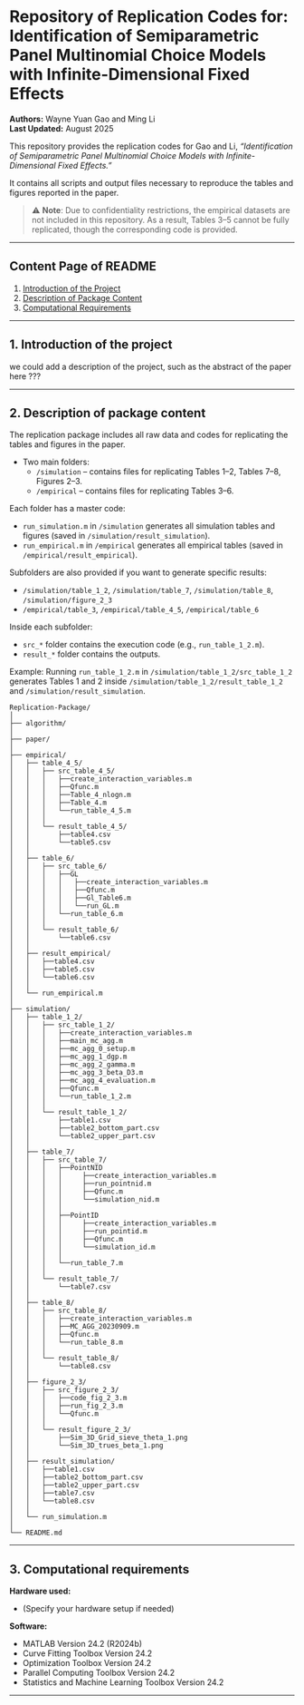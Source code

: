 # Repository of Replication Codes for: Identification of Semiparametric Panel Multinomial Choice Models with Infinite-Dimensional Fixed Effects

**Authors:** Wayne Yuan Gao and Ming Li  
**Last Updated:** August 2025  

This repository provides the replication codes for Gao and Li, *“Identification of Semiparametric Panel Multinomial Choice Models with Infinite-Dimensional Fixed Effects.”*  

It contains all scripts and output files necessary to reproduce the tables and figures reported in the paper.  
> ⚠️ **Note**: Due to confidentiality restrictions, the empirical datasets are not included in this repository. As a result, Tables 3–5 cannot be fully replicated, though the corresponding code is provided.


---

## Content Page of README

1. [Introduction of the Project](#1-introduction-of-the-project)  
2. [Description of Package Content](#2-description-of-package-content)  
3. [Computational Requirements](#3-computational-requirements)  

---

## 1. Introduction of the project
we could add a description of the project, such as the abstract of the paper here ???

---


## 2. Description of package content

The replication package includes all raw data and codes for replicating the tables and figures in the paper.  

- Two main folders:  
  - `/simulation` – contains files for replicating Tables 1–2, Tables 7–8, Figures 2–3.  
  - `/empirical` – contains files for replicating Tables 3–6.  

Each folder has a master code:  
- `run_simulation.m` in `/simulation` generates all simulation tables and figures (saved in `/simulation/result_simulation`).  
- `run_empirical.m` in `/empirical` generates all empirical tables (saved in `/empirical/result_empirical`).  

Subfolders are also provided if you want to generate specific results:  
- `/simulation/table_1_2`, `/simulation/table_7`, `/simulation/table_8`, `/simulation/figure_2_3`  
- `/empirical/table_3`, `/empirical/table_4_5`, `/empirical/table_6`  

Inside each subfolder:  
- `src_*` folder contains the execution code (e.g., `run_table_1_2.m`).  
- `result_*` folder contains the outputs.  

Example: Running `run_table_1_2.m` in `/simulation/table_1_2/src_table_1_2` generates Tables 1 and 2 inside `/simulation/table_1_2/result_table_1_2` and `/simulation/result_simulation`.

```plaintext
Replication-Package/
│
├── algorithm/
│
├── paper/
│
├── empirical/
│   ├── table_4_5/
│   │   ├── src_table_4_5/
│   │   │   ├──create_interaction_variables.m
│   │   │   ├──Qfunc.m
│   │   │   ├──Table_4_nlogn.m
│   │   │   ├──Table_4.m
│   │   │   └──run_table_4_5.m
│   │   │ 
│   │   └── result_table_4_5/
│   │       ├──table4.csv
│   │       └──table5.csv
│   │
│   ├── table_6/
│   │   ├── src_table_6/
│   │   │   ├──GL
│   │   │   │   ├──create_interaction_variables.m
│   │   │   │   ├──Qfunc.m
│   │   │   │   ├──Gl_Table6.m
│   │   │   │   └──run_GL.m
│   │   │   └──run_table_6.m
│   │   │  
│   │   └── result_table_6/
│   │       └──table6.csv
│   │
│   ├── result_empirical/
│   │   ├──table4.csv
│   │   ├──table5.csv
│   │   └──table6.csv
│   │
│   └── run_empirical.m
│
├── simulation/
│   ├── table_1_2/
│   │   ├── src_table_1_2/
│   │   │   ├──create_interaction_variables.m
│   │   │   ├──main_mc_agg.m
│   │   │   ├──mc_agg_0_setup.m
│   │   │   ├──mc_agg_1_dgp.m
│   │   │   ├──mc_agg_2_gamma.m
│   │   │   ├──mc_agg_3_beta_D3.m
│   │   │   ├──mc_agg_4_evaluation.m
│   │   │   ├──Qfunc.m
│   │   │   └──run_table_1_2.m
│   │   │
│   │   └── result_table_1_2/
│   │       ├──table1.csv
│   │       ├──table2_bottom_part.csv
│   │       └──table2_upper_part.csv
│   │
│   ├── table_7/
│   │   ├── src_table_7/
│   │   │   ├──PointNID
│   │   │   │     ├──create_interaction_variables.m
│   │   │   │     ├──run_pointnid.m
│   │   │   │     ├──Qfunc.m
│   │   │   │     └──simulation_nid.m
│   │   │   │ 
│   │   │   ├──PointID
│   │   │   │     ├──create_interaction_variables.m
│   │   │   │     ├──run_pointid.m
│   │   │   │     ├──Qfunc.m
│   │   │   │     └──simulation_id.m
│   │   │   │
│   │   │   └──run_table_7.m
│   │   │
│   │   └── result_table_7/
│   │       └──table7.csv
│   │
│   ├── table_8/
│   │   ├── src_table_8/
│   │   │   ├──create_interaction_variables.m
│   │   │   ├──MC_AGG_20230909.m
│   │   │   ├──Qfunc.m
│   │   │   └──run_table_8.m
│   │   │
│   │   └── result_table_8/
│   │       └──table8.csv
│   │
│   ├── figure_2_3/
│   │   ├── src_figure_2_3/
│   │   │   ├──code_fig_2_3.m
│   │   │   ├──run_fig_2_3.m
│   │   │   └──Qfunc.m
│   │   │ 
│   │   └── result_figure_2_3/
│   │       ├──Sim_3D_Grid_sieve_theta_1.png
│   │       └──Sim_3D_trues_beta_1.png
│   │
│   ├── result_simulation/
│   │   ├──table1.csv
│   │   ├──table2_bottom_part.csv
│   │   ├──table2_upper_part.csv
│   │   ├──table7.csv
│   │   └──table8.csv
│   │   
│   └── run_simulation.m
│
└── README.md
```

---


## 3. Computational requirements

**Hardware used:**  
- (Specify your hardware setup if needed)

**Software:**  
- MATLAB Version 24.2 (R2024b)  
- Curve Fitting Toolbox Version 24.2  
- Optimization Toolbox Version 24.2  
- Parallel Computing Toolbox Version 24.2  
- Statistics and Machine Learning Toolbox Version 24.2  

---

